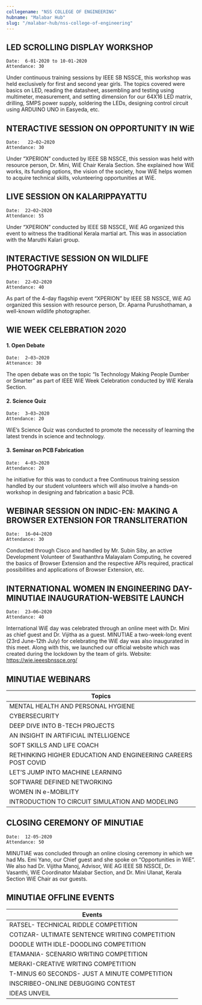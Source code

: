 ```yaml
---
collegename: "NSS COLLEGE OF ENGINEERING"
hubname: "Malabar Hub"
slug: "/malabar-hub/nss-college-of-engineering"
---
```


## LED SCROLLING DISPLAY WORKSHOP
```Date:  6-01-2020 to 10-01-2020```<br />
```Attendance: 30```

Under continuous training sessions by IEEE SB NSSCE, this workshop was held exclusively for first and second year girls. The topics covered were basics on LED, reading the datasheet, assembling and testing using multimeter, measurement, and setting dimension for our 64X16 LED matrix, drilling, SMPS power supply, soldering the LEDs, designing control circuit using ARDUINO UNO in Easyeda, etc.


## NTERACTIVE SESSION ON OPPORTUNITY IN WiE
```Date:   22–02–2020```<br />
```Attendance: 30```

Under “XPERION” conducted by IEEE SB NSSCE, this session was held with resource person, Dr. Mini, WiE Chair Kerala Section. She explained how WiE works, its funding options, the vision of the society, how WiE helps women to acquire technical skills, volunteering opportunities at WiE.



## LIVE SESSION ON KALARIPPAYATTU

```Date:  22–02–2020```<br />
```Attendance: 55```

Under “XPERION” conducted by IEEE SB NSSCE, WiE AG organized this event to witness the traditional Kerala martial art. This was in association with the Maruthi Kalari group.




## INTERACTIVE SESSION ON WILDLIFE PHOTOGRAPHY

```Date:  22–02–2020```<br />
```Attendance: 40```

As part of the 4-day flagship event “XPERION” by IEEE SB NSSCE, WiE AG organized this session with resource person, Dr. Aparna Purushothaman, a well-known wildlife photographer.




## WIE WEEK CELEBRATION 2020

####	1. Open Debate
```Date:  2–03–2020```<br />
```Attenance: 30```

The open debate was on the topic “Is Technology Making People Dumber or Smarter” as part of IEEE WiE Week Celebration conducted by WiE Kerala Section.


####	2. Science Quiz
```Date:  3–03–2020```<br />
```Attendance: 20```


WiE’s Science Quiz was conducted to promote the necessity of learning the latest trends in science and technology.


####	3. Seminar on PCB Fabrication

```Date:  4–03–2020```<br />
```Attendance: 20```


he initiative for this was to conduct a free Continuous training session handled by our student volunteers which will also involve a hands-on workshop in designing and fabrication a basic PCB.



## WEBINAR SESSION ON INDIC-EN: MAKING A BROWSER EXTENSION FOR TRANSLITERATION

```Date:  16–04–2020```<br />
```Attendance: 30```

Conducted through Cisco and handled by Mr. Subin Siby, an active Development Volunteer of Swathanthra Malayalam Computing, he covered the basics of Browser Extension and the respective APIs required, practical possibilities and applications of Browser Extension, etc.




## INTERNATIONAL WOMEN IN ENGINEERING DAY-MINUTIAE INAUGURATION-WEBSITE LAUNCH

```Date:  23–06–2020```<br />
```Attendance: 40```

International WiE day was celebrated through an online meet with Dr. Mini as chief guest and Dr. Vijitha as a guest. MINUTIAE a two-week-long event (23rd June-12th July) for celebrating the WiE day was also inaugurated in this meet. Along with this, we launched our official website which was created during the lockdown by the team of girls.
Website: https://wie.ieeesbnssce.org/



## MINUTIAE WEBINARS

| Topics |
|-----|
| MENTAL HEALTH AND PERSONAL HYGIENE |
| CYBERSECURITY |
| DEEP DIVE INTO B-TECH PROJECTS |
| AN INSIGHT IN ARTIFICIAL INTELLIGENCE |
| SOFT SKILLS AND LIFE COACH |
| RETHINKING HIGHER EDUCATION AND ENGINEERING CAREERS POST COVID |
| LET’S JUMP INTO MACHINE LEARNING |
| SOFTWARE DEFINED NETWORKING |
| WOMEN IN e-MOBILITY |
| INTRODUCTION TO CIRCUIT SIMULATION AND MODELING |



## CLOSING CEREMONY OF MINUTIAE

```Date:  12-05-2020```<br />
```Attendance: 50```


MINUTIAE was concluded through an online closing ceremony in which we had Ms. Emi Yano, our Chief guest and she spoke on “Opportunities in WiE”. We also had Dr. Vijitha Manoj, Advisor, WiE AG IEEE SB NSSCE, Dr. Vasanthi, WiE Coordinator Malabar Section, and Dr. Mini Ulanat, Kerala Section WiE Chair as our guests.



## MINUTIAE OFFLINE EVENTS


| Events |
|-----|
| RATSEL- TECHNICAL RIDDLE COMPETITION |
| COTIZAR- ULTIMATE SENTENCE WRITING COMPETITION |
| DOODLE WITH IDLE-DOODLING COMPETITION |
| ETAMANIA- SCENARIO WRITING COMPETITION |
| MERAKI-CREATIVE WRITING COMPETITION |
| T-MINUS 60 SECONDS- JUST A MINUTE COMPETITION |
| INSCRIBEO-ONLINE DEBUGGING CONTEST |
| IDEAS UNVEIL |

